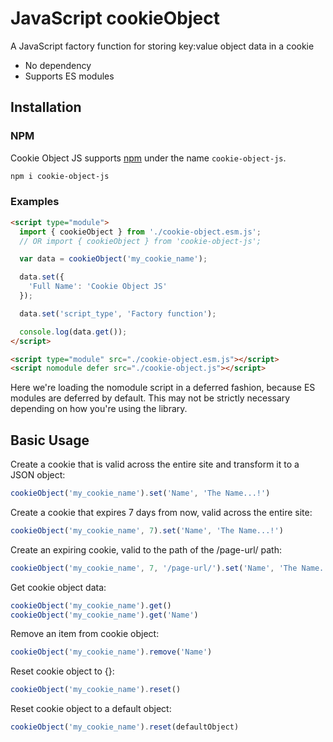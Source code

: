 # JavaScript cookieObject

A JavaScript factory function for storing key:value object data in a cookie

- No dependency
- Supports ES modules

## Installation

### NPM

Cookie Object JS supports [npm](https://www.npmjs.com/package/js-cookie) under the name `cookie-object-js`.

```bash
npm i cookie-object-js
```

### Examples

```html
<script type="module">
  import { cookieObject } from './cookie-object.esm.js';
  // OR import { cookieObject } from 'cookie-object-js';

  var data = cookieObject('my_cookie_name');

  data.set({
    'Full Name': 'Cookie Object JS'
  });

  data.set('script_type', 'Factory function');

  console.log(data.get());
</script>
```

```html
<script type="module" src="./cookie-object.esm.js"></script>
<script nomodule defer src="./cookie-object.js"></script>
```

Here we're loading the nomodule script in a deferred fashion, because ES modules are deferred by default. This may not be strictly necessary depending on how you're using the library.

## Basic Usage

Create a cookie that is valid across the entire site and transform it to a JSON object:

```javascript
cookieObject('my_cookie_name').set('Name', 'The Name...!')
```

Create a cookie that expires 7 days from now, valid across the entire site:

```javascript
cookieObject('my_cookie_name', 7).set('Name', 'The Name...!')
```

Create an expiring cookie, valid to the path of the /page-url/ path:

```javascript
cookieObject('my_cookie_name', 7, '/page-url/').set('Name', 'The Name...!')
```

Get cookie object data:

```javascript
cookieObject('my_cookie_name').get()
cookieObject('my_cookie_name').get('Name')
```

Remove an item from cookie object:

```javascript
cookieObject('my_cookie_name').remove('Name')
```

Reset cookie object to {}:

```javascript
cookieObject('my_cookie_name').reset()
```

Reset cookie object to a default object:

```javascript
cookieObject('my_cookie_name').reset(defaultObject)
```